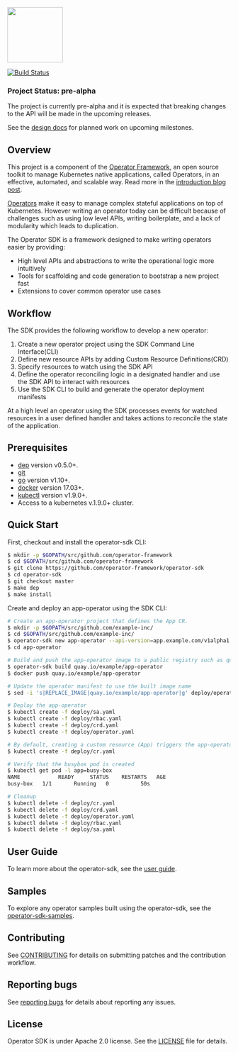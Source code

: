 <img src="doc/images/operator_logo_sdk_color.svg" height="125px"></img>

[![Build Status](https://travis-ci.org/operator-framework/operator-sdk.svg?branch=master)](https://travis-ci.org/operator-framework/operator-sdk)

### Project Status: pre-alpha

The project is currently pre-alpha and it is expected that breaking changes to the API will be made in the upcoming releases.

See the [design docs][design_docs] for planned work on upcoming milestones.

## Overview

This project is a component of the [Operator Framework][of-home], an open source toolkit to manage Kubernetes native applications, called Operators, in an effective, automated, and scalable way. Read more in the [introduction blog post][of-blog].

[Operators][operator_link] make it easy to manage complex stateful applications on top of Kubernetes. However writing an operator today can be difficult because of challenges such as using low level APIs, writing boilerplate, and a lack of modularity which leads to duplication.

The Operator SDK is a framework designed to make writing operators easier by providing:
- High level APIs and abstractions to write the operational logic more intuitively
- Tools for scaffolding and code generation to bootstrap a new project fast
- Extensions to cover common operator use cases

## Workflow

The SDK provides the following workflow to develop a new operator:
1. Create a new operator project using the SDK Command Line Interface(CLI)
2. Define new resource APIs by adding Custom Resource Definitions(CRD)
3. Specify resources to watch using the SDK API
4. Define the operator reconciling logic in a designated handler and use the SDK API to interact with resources
5. Use the SDK CLI to build and generate the operator deployment manifests

At a high level an operator using the SDK processes events for watched resources in a user defined handler and takes actions to reconcile the state of the application.

## Prerequisites

- [dep][dep_tool] version v0.5.0+.
- [git][git_tool]
- [go][go_tool] version v1.10+.
- [docker][docker_tool] version 17.03+.
- [kubectl][kubectl_tool] version v1.9.0+.
- Access to a kubernetes v.1.9.0+ cluster.

## Quick Start

First, checkout and install the operator-sdk CLI:

```sh
$ mkdir -p $GOPATH/src/github.com/operator-framework
$ cd $GOPATH/src/github.com/operator-framework
$ git clone https://github.com/operator-framework/operator-sdk
$ cd operator-sdk
$ git checkout master
$ make dep
$ make install
```

Create and deploy an app-operator using the SDK CLI:

```sh
# Create an app-operator project that defines the App CR.
$ mkdir -p $GOPATH/src/github.com/example-inc/
$ cd $GOPATH/src/github.com/example-inc/
$ operator-sdk new app-operator --api-version=app.example.com/v1alpha1 --kind=App
$ cd app-operator

# Build and push the app-operator image to a public registry such as quay.io
$ operator-sdk build quay.io/example/app-operator
$ docker push quay.io/example/app-operator

# Update the operator manifest to use the built image name
$ sed -i 's|REPLACE_IMAGE|quay.io/example/app-operator|g' deploy/operator.yaml

# Deploy the app-operator
$ kubectl create -f deploy/sa.yaml
$ kubectl create -f deploy/rbac.yaml
$ kubectl create -f deploy/crd.yaml
$ kubectl create -f deploy/operator.yaml

# By default, creating a custom resource (App) triggers the app-operator to deploy a busybox pod
$ kubectl create -f deploy/cr.yaml

# Verify that the busybox pod is created
$ kubectl get pod -l app=busy-box
NAME            READY     STATUS    RESTARTS   AGE
busy-box   1/1       Running   0          50s

# Cleanup
$ kubectl delete -f deploy/cr.yaml
$ kubectl delete -f deploy/crd.yaml
$ kubectl delete -f deploy/operator.yaml
$ kubectl delete -f deploy/rbac.yaml
$ kubectl delete -f deploy/sa.yaml
```

## User Guide

To learn more about the operator-sdk, see the [user guide][guide].

## Samples

To explore any operator samples built using the operator-sdk, see the [operator-sdk-samples][samples].

## Contributing

See [CONTRIBUTING][contrib] for details on submitting patches and the contribution workflow.

## Reporting bugs

See [reporting bugs][bug_guide] for details about reporting any issues.

## License

Operator SDK is under Apache 2.0 license. See the [LICENSE][license_file] file for details.

[operator_link]: https://coreos.com/operators/
[design_docs]: ./doc/design
[guide]: ./doc/user-guide.md
[samples]: https://github.com/operator-framework/operator-sdk-samples
[of-home]: https://github.com/operator-framework
[of-blog]: https://coreos.com/blog/introducing-operator-framework
[contrib]: ./CONTRIBUTING.MD
[bug_guide]:./doc/dev/reporting_bugs.md
[license_file]:./LICENSE
[dep_tool]:https://golang.github.io/dep/docs/installation.html
[git_tool]:https://git-scm.com/downloads
[go_tool]:https://golang.org/dl/
[docker_tool]:https://docs.docker.com/install/
[kubectl_tool]:https://kubernetes.io/docs/tasks/tools/install-kubectl/
